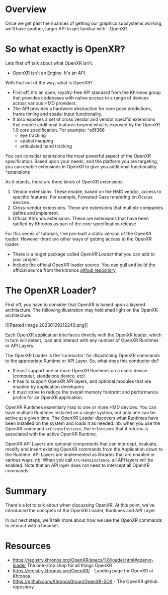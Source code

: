 # Overview

Once we get past the nuances of getting our graphics subsystems working, we'll have another, larger API to get familiar with - OpenXR.

# So what exactly is OpenXR?

Lets first off talk about what OpenXR isn't:
- OpenXR isn't an Engine. It's an API.

With that out of the way, what is OpenXR?
- First off, it's an open, royalty-free API standard from the Khronos group that provides codebases with native access to a range of devices across various HMD providers.
- The API provides a hardware abstraction for core pose predictions, frame timing and spatial input functionality.
- It also exposes a set of cross vendor and vendor specific extensions that enable additional features beyond what is exposed by the OpenXR 1.0 core specification. For example: ^e6f366
	- eye tracking
	- spatial mapping
	- articulated hand tracking

You can consider extensions the most powerful aspect of the OpenXR specification. Based upon your needs, and the platform you are targeting, you can enable extensions in OpenXR to give you additional functionality. ^extensions

As it stands, there are three kinds of OpenXR extensions:
1. Vendor extensions. These enable, based on the HMD vendor, access to specific features. For example, Foveated Gaze rendering on Oculus devices.
2. Cross-vendor extensions. These are extensions that multiple companies define and implement.
3. Official Khronos extensions. These are extensions that have been ratified by Khronos as part of the core specification release

For this series of tutorials, I've pre-built a static version of the OpenXR loader. However there are other ways of getting access to the OpenXR loader:
- There is a nuget package called *OpenXR.Loader* that you can add to your project.
- Include the official OpenXR loader source. You can pull and build the official source from the khronos [github repository](https://github.com/KhronosGroup/OpenXR-SDK)

# The OpenXR Loader?

First off, you have to consider that OpenXR is based upon a layered architecture. The following illustration may held shed light on the OpenXR architecture:

![[Pasted image 20230129212240.png]]

Each OpenXR application interfaces directly with the OpenXR loader, which in turn will detect, load and interact with any number of OpenXR Runtimes or API Layers.

The OpenXR Loader is the 'conductor' for dispatching OpenXR commands to the appropriate Runtime or API Layer. So, what does this conductor do?
- It must support one or more OpenXR Runtimes on a users device (computer, standalone device, etc)
- It has to support OpenXR API layers, and optional modules that are enabled by application developers
- It must strive to reduce the overall memory footprint and performance profile for an OpenXR application.

OpenXR Runtimes essentially map to one or more HMD devices.  You can have multiple Runtimes installed on a single system, but only one can be active at a given time. The OpenXR Loader discovers what Runtimes have been installed on the system and loads it as needed. nb: when you use the OpenXR command `xrCreateInstance`, the `XrInstance` that it returns is associated with the active OpenXR Runtime.

OpenXR API Layers are optional components that can intercept, evaluate, modify and insert existing OpenXR commands from the Application down to the Runtime. API Layers are implemented as libraries that are enabled in various ways. nb: When you call `XrCreateInstance`, all API layers will be enabled. Note that an API layer does not need to intercept all OpenXR commands.

# Summary

There's a lot to talk about when discussing OpenXR. At this point, we've introduced the concpets of the OpenXR Loader, Runtimes and API Layer.

In our next steps, we'll talk more about how we use the OpenXR commands to interact with a headset.

# Resources

- https://registry.khronos.org/OpenXR/specs/1.0/loader.html#openxr-loader The one-stop shop for all things OpenXR
- https://registry.khronos.org/OpenXR/ - Landing page for OpenXR at Khronos
- https://github.com/KhronosGroup/OpenXR-SDK - The OpenXR github repository